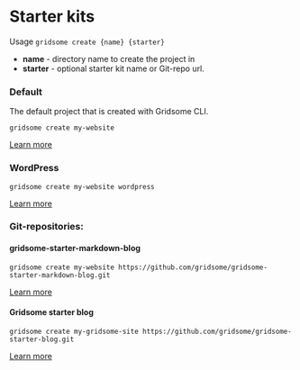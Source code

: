 # Starter kits

Usage `gridsome create {name} {starter}`

- **name** - directory name to create the project in
- **starter** - optional starter kit name or Git-repo url.

### Default
The default project that is created with Gridsome CLI.

`gridsome create my-website`

[Learn more](https://github.com/gridsome/gridsome-starter-default)


### WordPress
`gridsome create my-website wordpress`

[Learn more](https://github.com/gridsome/gridsome-starter-wordpress)


### Git-repositories:
#### gridsome-starter-markdown-blog
`gridsome create my-website https://github.com/gridsome/gridsome-starter-markdown-blog.git`

[Learn more](https://github.com/gridsome/gridsome-starter-markdown-blog.git)

#### Gridsome starter blog
`gridsome create my-gridsome-site https://github.com/gridsome/gridsome-starter-blog.git`

[Learn more](https://github.com/gridsome/gridsome-starter-blog)

